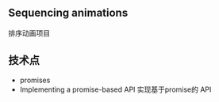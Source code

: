 ## Sequencing animations
排序动画项目

## 技术点
* promises
* Implementing a promise-based API 实现基于promise的 API